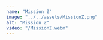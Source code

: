 ```yaml
---
name: "Mission Z"
image: "../../assets/MissionZ.png"
alt: "Mission Z"
video: "/MissionZ.webm"
---
```

